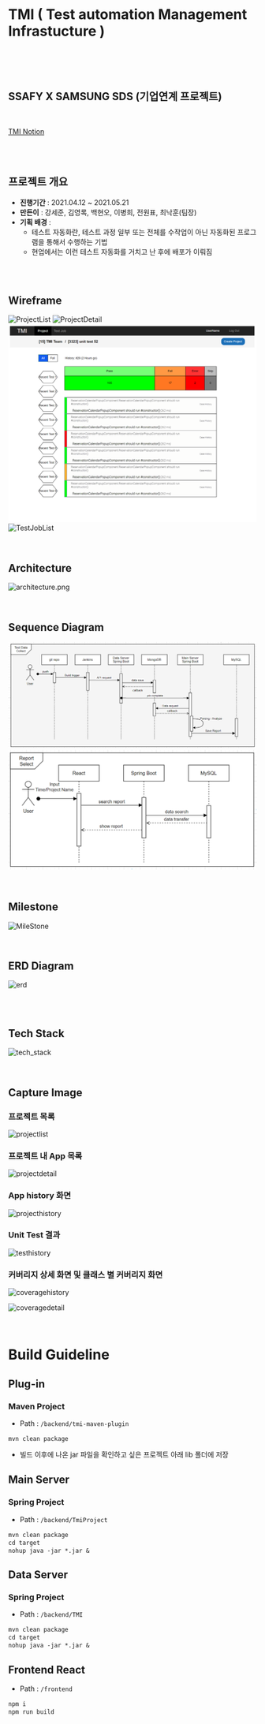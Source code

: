 # TMI ( Test automation Management Infrastucture )

<br>
<br>
<br>

## SSAFY X SAMSUNG SDS (기업연계 프로젝트)

<br>

[TMI Notion](https://www.notion.so/longnh214/d13c839d33b94377b138427b4d743a7a?v=4ba79c8783a9492c864e3f640ead7cde)

<br>
<br>

## 프로젝트 개요
- **진행기간** : 2021.04.12 ~ 2021.05.21
- **만든이** : 강세준, 김영록, 백현오, 이병희, 전원표, 최낙훈(팀장)
- **기획 배경** : 
  - 테스트 자동화란, 테스트 과정 일부 또는 전체를 수작업이 아닌 자동화된 프로그램을 통해서 수행하는 기법
  - 현업에서는 이런 테스트 자동화를 거치고 난 후에 배포가 이뤄짐

<br>
<br>


## Wireframe

![ProjectList](docs/Wireframe/ProjectList.png)
![ProjectDetail](docs/Wireframe/ProjectDetail.png)
![TestDetail](docs/Wireframe/TestDetail.png)
![TestJobList](docs/Wireframe/TestJobList.png)


<br>


## Architecture

![architecture.png](docs/Architecture/architecture.png)

<br>


## Sequence Diagram

![TestDataCollect](docs/Sequence_Diagram/TestDataCollect.png)
![ReportSelect](docs/Sequence_Diagram/ReportSelect.png)

<br>

## Milestone

![MileStone](docs/MileStone/MileStone.png)


<br>
<!-- ## Document -->

## ERD Diagram

![erd](docs/ERD_diagram/erd.png)


<br>
<br>



## Tech Stack

![tech_stack](docs/Tech_stack/tech_stack.png)


<br>


## Capture Image

### 프로젝트 목록

![projectlist](docs/Capture/projectlist.png)




### 프로젝트 내 App 목록

![projectdetail](docs/Capture/projectdetail.png)




### App history 화면

![projecthistory](docs/Capture/apphistory.png)



### Unit Test 결과

![testhistory](docs/Capture/testhistory.png)




### 커버리지 상세 화면 및 클래스 별 커버리지 화면

![coveragehistory](docs/Capture/coveragehistory.png)

![coveragedetail](docs/Capture/coveragedetail.png)



<br>



# Build Guideline



## Plug-in

### 

### Maven Project

* Path : `/backend/tmi-maven-plugin`



```
mvn clean package
```



* 빌드 이후에 나온 jar 파일을 확인하고 싶은 프로젝트 아래 lib 폴더에 저장





## Main Server





### Spring Project

* Path : `/backend/TmiProject`

```shell
mvn clean package
cd target
nohup java -jar *.jar &
```





## Data Server



### Spring Project

* Path : `/backend/TMI`

```
mvn clean package
cd target
nohup java -jar *.jar &
```





## Frontend React

* Path : `/frontend`

```shell
npm i
npm run build
```
